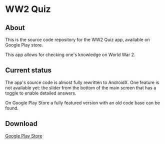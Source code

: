 # WW2 Quiz

## About
This is the source code repository for the WW2 Quiz app, available on Google Play store.
 
This app allows for checking one's knowledge on World War 2.

## Current status
The app's source code is almost fully rewritten to AndroidX. 
One feature is not available yet: the slider from the bottom of the main screen that has a toggle to enable detailed answers.


On Google Play Store a fully featured version with an old code base can be found.

## Download
[Google Play Store](https://play.google.com/store/apps/details?id=com.pakita.ww2quiz)